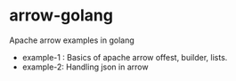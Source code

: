 # arrow-golang
Apache arrow examples in golang

- example-1 : Basics of apache arrow offest, builder, lists.
- example-2:  Handling json in arrow
